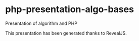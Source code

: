 # php-presentation-algo-bases
Presentation of algorithm and PHP

This presentation has been generated thanks to RevealJS.

